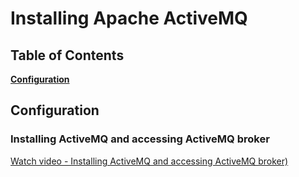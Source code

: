 # Installing Apache ActiveMQ

## Table of Contents
**[Configuration](#configuration)** 

## Configuration

### Installing ActiveMQ and accessing ActiveMQ broker

[Watch video - Installing ActiveMQ and accessing ActiveMQ broker)](https://www.youtube.com/watch?v=xOL-TX3U3PA)

    
